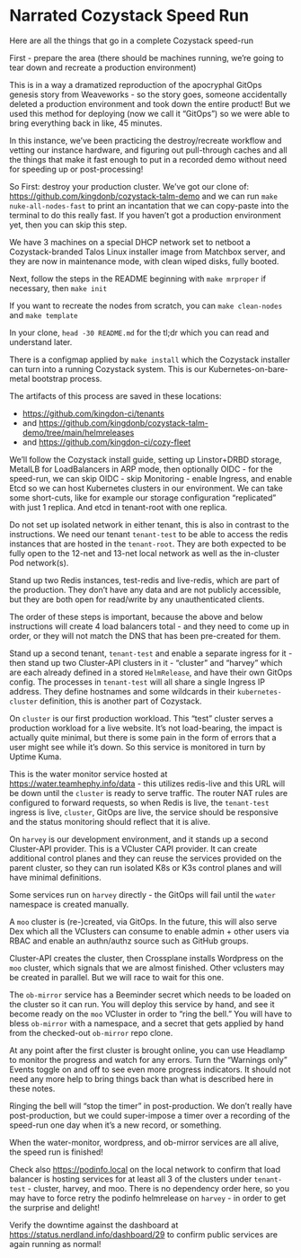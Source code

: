 # Narrated Cozystack Speed Run

Here are all the things that go in a complete Cozystack speed-run

First - prepare the area (there should be machines running, we’re going to tear down and recreate a production environment)

This is in a way a dramatized reproduction of the apocryphal GitOps genesis story from Weaveworks - so the story goes, someone accidentally deleted a production environment and took down the entire product! But we used this method for deploying (now we call it “GitOps”) so we were able to bring everything back in like, 45 minutes.

In this instance, we’ve been practicing the destroy/recreate workflow and vetting our instance hardware, and figuring out pull-through caches and all the things that make it fast enough to put in a recorded demo without need for speeding up or post-processing!

So First: destroy your production cluster. We’ve got our clone of: https://github.com/kingdonb/cozystack-talm-demo and we can run `make nuke-all-nodes-fast` to print an incantation that we can copy-paste into the terminal to do this really fast. If you haven’t got a production environment yet, then you can skip this step.

We have 3 machines on a special DHCP network set to netboot a Cozystack-branded Talos Linux installer image from Matchbox server, and they are now in maintenance mode, with clean wiped disks, fully booted.

Next, follow the steps in the README beginning with `make mrproper` if necessary, then `make init`

If you want to recreate the nodes from scratch, you can `make clean-nodes` and `make template`

In your clone, `head -30 README.md` for the tl;dr which you can read and understand later.

There is a configmap applied by `make install` which the Cozystack installer can turn into a running Cozystack system. This is our Kubernetes-on-bare-metal bootstrap process.

The artifacts of this process are saved in these locations:
* https://github.com/kingdon-ci/tenants
* and https://github.com/kingdonb/cozystack-talm-demo/tree/main/helmreleases
* and https://github.com/kingdon-ci/cozy-fleet

We’ll follow the Cozystack install guide, setting up Linstor+DRBD storage, MetalLB for LoadBalancers in ARP mode, then optionally OIDC - for the speed-run, we can skip OIDC - skip Monitoring - enable Ingress, and enable Etcd so we can host Kubernetes clusters in our environment. We can take some short-cuts, like for example our storage configuration “replicated” with just 1 replica. And etcd in tenant-root with one replica.

Do not set up isolated network in either tenant, this is also in contrast to the instructions. We need our tenant `tenant-test` to be able to access the redis instances that are hosted in the `tenant-root`. They are both expected to be fully open to the 12-net and 13-net local network as well as the in-cluster Pod network(s).

Stand up two Redis instances, test-redis and live-redis, which are part of the production. They don’t have any data and are not publicly accessible, but they are both open for read/write by any unauthenticated clients.

The order of these steps is important, because the above and below instructions will create 4 load balancers total - and they need to come up in order, or they will not match the DNS that has been pre-created for them.

Stand up a second tenant, `tenant-test` and enable a separate ingress for it - then stand up two Cluster-API clusters in it - “cluster” and “harvey” which are each already defined in a stored `HelmRelease`, and have their own GitOps config. The processes in `tenant-test` will all share a single Ingress IP address. They define hostnames and some wildcards in their `kubernetes-cluster` definition, this is another part of Cozystack.

On `cluster` is our first production workload. This “test” cluster serves a production workload for a live website. It’s not load-bearing, the impact is actually quite minimal, but there is some pain in the form of errors that a user might see while it’s down. So this service is monitored in turn by Uptime Kuma.

This is the water monitor service hosted at https://water.teamhephy.info/data - this utilizes redis-live and this URL will be down until the `cluster` is ready to serve traffic. The router NAT rules are configured to forward requests, so when Redis is live, the `tenant-test` ingress is live, `cluster`, GitOps are live, the service should be responsive and the status monitoring should reflect that it is alive.

On `harvey` is our development environment, and it stands up a second Cluster-API provider. This is a VCluster CAPI provider. It can create additional control planes and they can reuse the services provided on the parent cluster, so they can run isolated K8s or K3s control planes and will have minimal definitions.

Some services run on `harvey` directly - the GitOps will fail until the `water` namespace is created manually.

A `moo` cluster is (re-)created, via GitOps. In the future, this will also serve Dex which all the VClusters can consume to enable admin + other users via RBAC and enable an authn/authz source such as GitHub groups.

Cluster-API creates the cluster, then Crossplane installs Wordpress on the `moo` cluster, which signals that we are almost finished. Other vclusters may be created in parallel. But we will race to wait for this one.

The `ob-mirror` service has a Beeminder secret which needs to be loaded on the cluster so it can run. You will deploy this service by hand, and see it become ready on the `moo` VCluster in order to “ring the bell.” You will have to bless `ob-mirror` with a namespace, and a secret that gets applied by hand from the checked-out `ob-mirror` repo clone.

At any point after the first cluster is brought online, you can use Headlamp to monitor the progress and watch for any errors. Turn the “Warnings only” Events toggle on and off to see even more progress indicators. It should not need any more help to bring things back than what is described here in these notes.

Ringing the bell will “stop the timer” in post-production. We don’t really have post-production, but we could super-impose a timer over a recording of the speed-run one day when it’s a new record, or something.

When the water-monitor, wordpress, and ob-mirror services are all alive, the speed run is finished!

Check also https://podinfo.local on the local network to confirm that load balancer is hosting services for at least all 3 of the clusters under `tenant-test` - cluster, harvey, and moo. There is no dependency order here, so you may have to force retry the podinfo helmrelease on `harvey` - in order to get the surprise and delight!

Verify the downtime against the dashboard at https://status.nerdland.info/dashboard/29 to confirm public services are again running as normal!
